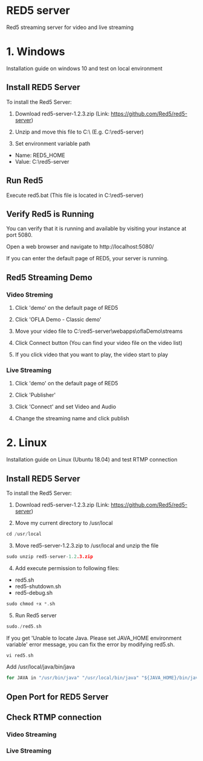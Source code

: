 # RED5 server
Red5 streaming server for video and live streaming

# 1. Windows 
Installation guide on windows 10 and test on local environment 

## Install RED5 Server
To install the Red5 Server:
1. Download red5-server-1.2.3.zip (Link: https://github.com/Red5/red5-server)

2. Unzip and move this file to C:\ (E.g. C:\red5-server)

3. Set environment variable path
- Name: RED5_HOME 
- Value: C:\red5-server

## Run Red5 
Execute red5.bat (This file is located in C:\red5-server)

## Verify Red5 is Running
You can verify that it is running and available by visiting your instance at port 5080.

Open a web browser and navigate to http://localhost:5080/

If you can enter the default page of RED5, your server is running.

## Red5 Streaming Demo
### Video Streming
1. Click 'demo' on the default page of RED5

2. Click 'OFLA Demo - Classic demo'

3. Move your video file to C:\red5-server\webapps\oflaDemo\streams

4. Click Connect button (You can find your video file on the video list)

5. If you click video that you want to play, the video start to play
 
### Live Streaming
1. Click 'demo' on the default page of RED5

2. Click 'Publisher'

3. Click 'Connect' and set Video and Audio

4. Change the streaming name and click publish


# 2. Linux
Installation guide on Linux (Ubuntu 18.04) and test RTMP connection

## Install RED5 Server
To install the Red5 Server:
1. Download red5-server-1.2.3.zip (Link: https://github.com/Red5/red5-server)

2. Move my current directory to /usr/local
```c
cd /usr/local
```

3. Move red5-server-1.2.3.zip to /usr/local and unzip the file
```c
sudo unzip red5-server-1.2.3.zip
```

4. Add execute permission to following files:
- red5.sh
- red5-shutdown.sh
- red5-debug.sh 
```c
sudo chmod +x *.sh
```

5. Run Red5 server
```c
sudo./red5.sh
```

If you get 'Unable to locate Java. Please set JAVA_HOME environment variable' error message, you can fix the error by modifying red5.sh. 
```c
vi red5.sh
```
Add /usr/local/java/bin/java 
```c
for JAVA in "/usr/bin/java" "/usr/local/bin/java" "${JAVA_HOME}/bin/java" "${JAVA_HOME}/Home/bin/java" "/usr/local/java/bin/java"
```

## Open Port for RED5 Server

## Check RTMP connection
### Video Streaming

### Live Streaming
